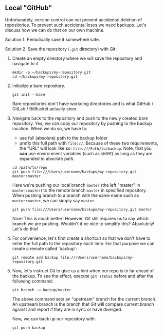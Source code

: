 ## Local "GitHub"

Unfortunately, version control can not prevent accidental deletion of repositories.
To prevent such accidental loses we need backups. Let's discuss how we can do that on our own machine.

Solution 1. Periodically save it somewhere safe.

Solution 2. Save the repository (`.git` directory) with Git:

1. Create an empty directory where we will save the repository and navigate to it
    ```
    mkdir -p ~/backups/my-repository.git
    cd ~/backups/my-repository.git
    ```
2. Initialize a bare repository.
   ```
   git init --bare
   ```
   Bare repositories don't have workding directories and 
   is what GitHub / GitLab / BitBucket actually store.
3. Navigate back to the repository and push to the newly created bare repository.
   Yes, we can copy our repository by pushing to the backup location.
   When we do so, we have to:
    - use full (absolute) path to the backup folder
    - prefix this full path with `file://`.
  Because of these two requirements, the "URL" will look like so: `file:///Path/to/backup`.
  Note, that you **can** use environment variables (such as `$HOME`) as long as they are expanded to absolute path.
   ```
   cd /path/to/repo
   git push file:///Users/username/backups/my-repository.git master:master
   ```
   Here we're pushing our local branch `master` (the left "master" in `master:master`) to the remote branch `master` in specified repository.
   When pushing branch to a branch with the same name such as `master:master`, we can simply say `master`.
   ```
   git push file:///Users/username/backups/my-repository.git master
   ```
   Nice! This is much better! However, Git still requires us to say which branch we are pushing.
   Wouldn't it be nice to simplify this? Absolutely! Let's do this!
4. For convenience, let's first create a shortcut so that we don't have to enter the full path to the repository each time.
   For that purpose we can create a remote called 'backup':
   ```
   git remote add backup file:///Users/username/backups/my-repository.git
   ```
5. Now, let's instruct Git to give us a hint when our repo is to far ahead of the backup.
   To see the effect, execute `git status` before and after the following command:
   ```
   git branch -u backup/master
   ```
   The above command sets an "upstream" branch for the current branch.
   An upstream branch is the branch that Git will compare current branch against and report if they are in sync or have diverged.

   Now, we can back up our repository with:
   ```
   git push backup
   ```

